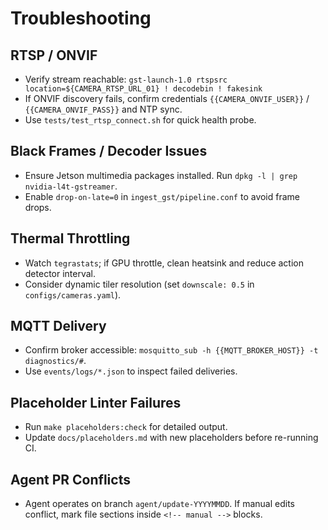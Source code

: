 # Troubleshooting

## RTSP / ONVIF
- Verify stream reachable: `gst-launch-1.0 rtspsrc location=${CAMERA_RTSP_URL_01} ! decodebin ! fakesink`
- If ONVIF discovery fails, confirm credentials `{{CAMERA_ONVIF_USER}}` / `{{CAMERA_ONVIF_PASS}}` and NTP sync.
- Use `tests/test_rtsp_connect.sh` for quick health probe.

## Black Frames / Decoder Issues
- Ensure Jetson multimedia packages installed. Run `dpkg -l | grep nvidia-l4t-gstreamer`.
- Enable `drop-on-late=0` in `ingest_gst/pipeline.conf` to avoid frame drops.

## Thermal Throttling
- Watch `tegrastats`; if GPU throttle, clean heatsink and reduce action detector interval.
- Consider dynamic tiler resolution (set `downscale: 0.5` in `configs/cameras.yaml`).

## MQTT Delivery
- Confirm broker accessible: `mosquitto_sub -h {{MQTT_BROKER_HOST}} -t diagnostics/#`.
- Use `events/logs/*.json` to inspect failed deliveries.

## Placeholder Linter Failures
- Run `make placeholders:check` for detailed output.
- Update `docs/placeholders.md` with new placeholders before re-running CI.

## Agent PR Conflicts
- Agent operates on branch `agent/update-YYYYMMDD`. If manual edits conflict, mark file sections inside `<!-- manual -->` blocks.

